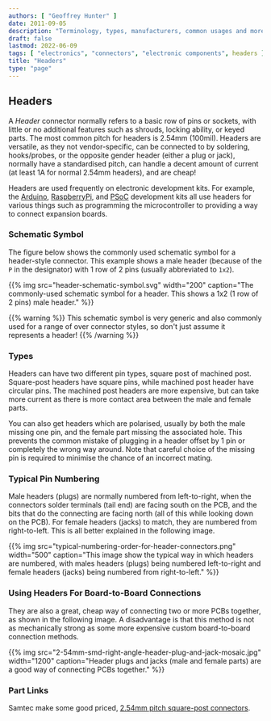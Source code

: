 ```yaml
---
authors: [ "Geoffrey Hunter" ]
date: 2011-09-05
description: "Terminology, types, manufacturers, common usages and more info on electrical connectors."
draft: false
lastmod: 2022-06-09
tags: [ "electronics", "connectors", "electronic components", headers ]
title: "Headers"
type: "page"
---
```


## Headers

A _Header_ connector normally refers to a basic row of pins or sockets, with little or no additional features such as shrouds, locking ability, or keyed parts. The most common pitch for headers is 2.54mm (100mil). Headers are versatile, as they not vendor-specific, can be connected to by soldering, hooks/probes, or the opposite gender header (either a plug or jack), normally have a standardised pitch, can handle a decent amount of current (at least 1A for normal 2.54mm headers), and are cheap!

Headers are used frequently on electronic development kits. For example, the [Arduino](/programming/microcontrollers/arduino), [RaspberryPi](/programming/microcontrollers/raspberry-pi), and [PSoC](/programming/microcontrollers/psoc) development kits all use headers for various things such as programming the microcontroller to providing a way to connect expansion boards.

### Schematic Symbol

The figure below shows the commonly used schematic symbol for a header-style connector. This example shows a male header (because of the `P` in the designator) with 1 row of 2 pins (usually abbreviated to `1x2`).

{{% img src="header-schematic-symbol.svg" width="200" caption="The commonly-used schematic symbol for a header. This shows a 1x2 (1 row of 2 pins) male header." %}}

{{% warning %}}
This schematic symbol is very generic and also commonly used for a range of over connector styles, so don't just assume it represents a header!
{{% /warning %}}

### Types

Headers can have two different pin types, square post of machined post. Square-post headers have square pins, while machined post header have circular pins. The machined post headers are more expensive, but can take more current as there is more contact area between the male and female parts.

You can also get headers which are polarised, usually by both the male missing one pin, and the female part missing the associated hole. This prevents the common mistake of plugging in a header offset by 1 pin or completely the wrong way around. Note that careful choice of the missing pin is required to minimise the chance of an incorrect mating.

### Typical Pin Numbering

Male headers (plugs) are normally numbered from left-to-right, when the connectors solder terminals (tail end) are facing south on the PCB, and the bits that do the connecting are facing north (all of this while looking down on the PCB). For female headers (jacks) to match, they are numbered from right-to-left. This is all better explained in the following image.

{{% img src="typical-numbering-order-for-header-connectors.png" width="500" caption="This image show the typical way in which headers are numbered, with males headers (plugs) being numbered left-to-right and female headers (jacks) being numbered from right-to-left." %}}

### Using Headers For Board-to-Board Connections

They are also a great, cheap way of connecting two or more PCBs together, as shown in the following image. A disadvantage is that this method is not as mechanically strong as some more expensive custom board-to-board connection methods.

{{% img src="2-54mm-smd-right-angle-header-plug-and-jack-mosaic.jpg" width="1200" caption="Header plugs and jacks (male and female parts) are a good way of connecting PCBs together." %}}

### Part Links

Samtec make some good priced, [2.54mm pitch square-post connectors](http://www.samtec.com/connectors/standard-board-to-board/100-inch-square-post.aspx).
